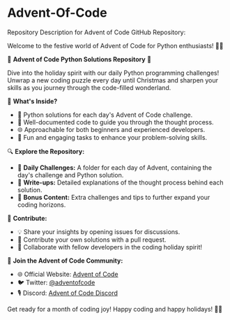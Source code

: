 # Advent-Of-Code
Repository Description for Advent of Code GitHub Repository:

Welcome to the festive world of Advent of Code for Python enthusiasts! 🎄✨

🌟 **Advent of Code Python Solutions Repository** 🌟

Dive into the holiday spirit with our daily Python programming challenges! Unwrap a new coding puzzle every day until Christmas and sharpen your skills as you journey through the code-filled wonderland.

🎁 **What's Inside?**
- 🚀 Python solutions for each day's Advent of Code challenge.
- 📝 Well-documented code to guide you through the thought process.
- 🌐 Approachable for both beginners and experienced developers.
- 🧩 Fun and engaging tasks to enhance your problem-solving skills.

🔍 **Explore the Repository:**
- 📅 **Daily Challenges:** A folder for each day of Advent, containing the day's challenge and Python solution.
- 📄 **Write-ups:** Detailed explanations of the thought process behind each solution.
- 🚧 **Bonus Content:** Extra challenges and tips to further expand your coding horizons.

🤝 **Contribute:**
- 💡 Share your insights by opening issues for discussions.
- 🚀 Contribute your own solutions with a pull request.
- 🌈 Collaborate with fellow developers in the coding holiday spirit!

🎉 **Join the Advent of Code Community:**
- 🌐 Official Website: [Advent of Code](https://adventofcode.com/)
- 🐦 Twitter: [@adventofcode](https://twitter.com/adventofcode)
- 🎙️ Discord: [Advent of Code Discord](https://discord.gg/aoc)

Get ready for a month of coding joy! Happy coding and happy holidays! 🎅🎉
